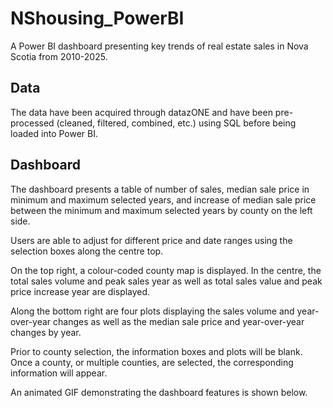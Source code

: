 # NShousing_PowerBI
A Power BI dashboard presenting key trends of real estate sales in Nova Scotia from 2010-2025. 

## Data
The data have been acquired through datazONE and have been pre-processed (cleaned, filtered, combined, etc.) using SQL before being loaded into Power BI.

## Dashboard
The dashboard presents a table of number of sales, median sale price in minimum and maximum selected years, and increase of median sale price between the minimum and maximum selected years by county on the left side. 

Users are able to adjust for different price and date ranges using the selection boxes along the centre top. 

On the top right, a colour-coded county map is displayed. In the centre, the total sales volume and peak sales year as well as total sales value and peak price increase year are displayed. 

Along the bottom right are four plots displaying the sales volume and year-over-year changes as well as the median sale price and year-over-year changes by year.

Prior to county selection, the information boxes and plots will be blank. Once a county, or multiple counties, are selected, the corresponding information will appear.

An animated GIF demonstrating the dashboard features is shown below.
